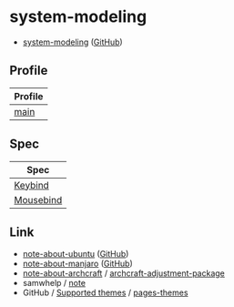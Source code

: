 # system-modeling

* [system-modeling](https://samwhelp.github.io/system-modeling/) ([GitHub](https://github.com/samwhelp/system-modeling))


## Profile

| Profile |
| --- |
| [main](profile/main) |


## Spec

| Spec |
| --- |
| [Keybind](https://samwhelp.github.io/system-modeling/read/en_us/spec-keybind-common) |
| [Mousebind](https://samwhelp.github.io/system-modeling/read/en_us/spec-mousebind-common) |


## Link

* [note-about-ubuntu](https://samwhelp.github.io/note-about-ubuntu/) ([GitHub](https://github.com/samwhelp/note-about-ubuntu))
* [note-about-manjaro](https://samwhelp.github.io/note-about-manjaro/) ([GitHub](https://github.com/samwhelp/note-about-manjaro))
* [note-about-archcraft](https://samwhelp.github.io/note-about-archcraft/) / [archcraft-adjustment-package](https://github.com/samwhelp/archcraft-adjustment-package)
* samwhelp / [note](https://samwhelp.github.io/book/)
* GitHub / [Supported themes](https://pages.github.com/themes/) / [pages-themes](https://github.com/pages-themes/)

